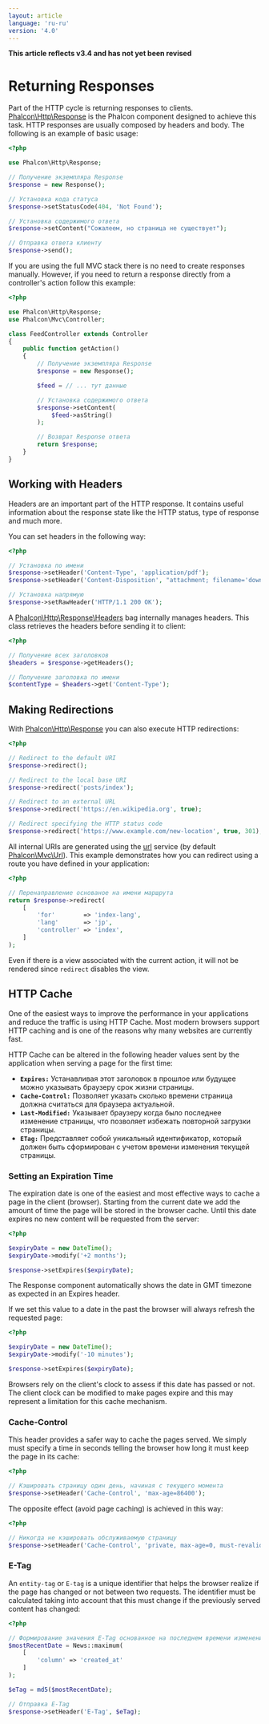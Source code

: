 ```yaml
---
layout: article
language: 'ru-ru'
version: '4.0'
---
```

**This article reflects v3.4 and has not yet been revised**

<a name='overview'></a>

# Returning Responses

Part of the HTTP cycle is returning responses to clients. [Phalcon\Http\Response](api/Phalcon_Http_Response) is the Phalcon component designed to achieve this task. HTTP responses are usually composed by headers and body. The following is an example of basic usage:

```php
<?php

use Phalcon\Http\Response;

// Получение экземпляра Response
$response = new Response();

// Установка кода статуса
$response->setStatusCode(404, 'Not Found');

// Установка содержимого ответа
$response->setContent("Сожалеем, но страница не существует");

// Отправка ответа клиенту
$response->send();
```

If you are using the full MVC stack there is no need to create responses manually. However, if you need to return a response directly from a controller's action follow this example:

```php
<?php

use Phalcon\Http\Response;
use Phalcon\Mvc\Controller;

class FeedController extends Controller
{
    public function getAction()
    {
        // Получение экземпляра Response
        $response = new Response();

        $feed = // ... тут данные

        // Установка содержимого ответа
        $response->setContent(
            $feed->asString()
        );

        // Возврат Response ответа
        return $response;
    }
}
```

<a name='working-with-headers'></a>

## Working with Headers

Headers are an important part of the HTTP response. It contains useful information about the response state like the HTTP status, type of response and much more.

You can set headers in the following way:

```php
<?php

// Установка по имени
$response->setHeader('Content-Type', 'application/pdf');
$response->setHeader('Content-Disposition', "attachment; filename='downloaded.pdf'");

// Установка напрямую
$response->setRawHeader('HTTP/1.1 200 OK');
```

A [Phalcon\Http\Response\Headers](api/Phalcon_Http_Response_Headers) bag internally manages headers. This class retrieves the headers before sending it to client:

```php
<?php

// Получение всех заголовков
$headers = $response->getHeaders();

// Получение заголовка по имени
$contentType = $headers->get('Content-Type');
```

<a name='redirections'></a>

## Making Redirections

With [Phalcon\Http\Response](api/Phalcon_Http_Response) you can also execute HTTP redirections:

```php
<?php

// Redirect to the default URI
$response->redirect();

// Redirect to the local base URI
$response->redirect('posts/index');

// Redirect to an external URL
$response->redirect('https://en.wikipedia.org', true);

// Redirect specifying the HTTP status code
$response->redirect('https://www.example.com/new-location', true, 301);
```

All internal URIs are generated using the [url](/4.0/en/url) service (by default [Phalcon\Mvc\Url](api/Phalcon_Mvc_Url)). This example demonstrates how you can redirect using a route you have defined in your application:

```php
<?php

// Перенаправление основаное на имени маршрута
return $response->redirect(
    [
        'for'        => 'index-lang',
        'lang'       => 'jp',
        'controller' => 'index',
    ]
);
```

Even if there is a view associated with the current action, it will not be rendered since `redirect` disables the view.

<a name='http-cache'></a>

## HTTP Cache

One of the easiest ways to improve the performance in your applications and reduce the traffic is using HTTP Cache. Most modern browsers support HTTP caching and is one of the reasons why many websites are currently fast.

HTTP Cache can be altered in the following header values sent by the application when serving a page for the first time:

* **`Expires:`** Устанавливая этот заголовок в прошлое или будущее можно указывать браузеру срок жизни страницы.
* **`Cache-Control:`** Позволяет указать сколько времени страница должна считаться для браузера актуальной.
* **`Last-Modified:`** Указывает браузеру когда было последнее изменение страницы, что позволяет избежать повторной загрузки страницы.
* **`ETag:`** Представляет собой уникальный идентификатор, который должен быть сформирован с учетом времени изменения текущей страницы.

<a name='http-cache-expiration-time'></a>

### Setting an Expiration Time

The expiration date is one of the easiest and most effective ways to cache a page in the client (browser). Starting from the current date we add the amount of time the page will be stored in the browser cache. Until this date expires no new content will be requested from the server:

```php
<?php

$expiryDate = new DateTime();
$expiryDate->modify('+2 months');

$response->setExpires($expiryDate);
```

The Response component automatically shows the date in GMT timezone as expected in an Expires header.

If we set this value to a date in the past the browser will always refresh the requested page:

```php
<?php

$expiryDate = new DateTime();
$expiryDate->modify('-10 minutes');

$response->setExpires($expiryDate);
```

Browsers rely on the client's clock to assess if this date has passed or not. The client clock can be modified to make pages expire and this may represent a limitation for this cache mechanism.

<a name='http-cache-control'></a>

### Cache-Control

This header provides a safer way to cache the pages served. We simply must specify a time in seconds telling the browser how long it must keep the page in its cache:

```php
<?php

// Кэшировать страницу один день, начиная с текущего момента
$response->setHeader('Cache-Control', 'max-age=86400');
```

The opposite effect (avoid page caching) is achieved in this way:

```php
<?php

// Никогда не кэшировать обслуживаемую страницу
$response->setHeader('Cache-Control', 'private, max-age=0, must-revalidate');
```

<a name='http-cache-etag'></a>

### E-Tag

An `entity-tag` or `E-tag` is a unique identifier that helps the browser realize if the page has changed or not between two requests. The identifier must be calculated taking into account that this must change if the previously served content has changed:

```php
<?php

// Формирование значения E-Tag основанное на последнем времени изменения новости
$mostRecentDate = News::maximum(
    [
        'column' => 'created_at'
    ]
);

$eTag = md5($mostRecentDate);

// Отправка E-Tag
$response->setHeader('E-Tag', $eTag);
```
